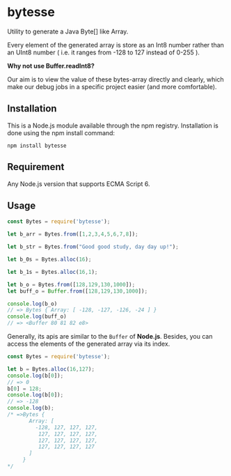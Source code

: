 # bytesse
Utility to generate a Java Byte[] like Array. 

Every element of the generated array is store as an Int8 number rather than an UInt8 number
( i.e. it ranges from -128 to 127 instead of 0-255 ).

**Why not use Buffer.readInt8?**

Our aim is to view the value of these bytes-array directly and clearly, which make our debug jobs in a specific 
project easier (and more comfortable).

## Installation
This is a Node.js module available through the npm registry. Installation is done using the npm install command:
```
npm install bytesse
```

## Requirement
Any Node.js version that supports ECMA Script 6.

## Usage
```javascript
const Bytes = require('bytesse');

let b_arr = Bytes.from([1,2,3,4,5,6,7,8]);

let b_str = Bytes.from("Good good study, day day up!");

let b_0s = Bytes.alloc(16);

let b_1s = Bytes.alloc(16,1);

let b_o = Bytes.from([128,129,130,1000]);
let buff_o = Buffer.from([128,129,130,1000]);

console.log(b_o) 
// => Bytes { Array: [ -128, -127, -126, -24 ] }
console.log(buff_o) 
// => <Buffer 80 81 82 e8>
```

Generally, its apis are similar to the `Buffer` of **Node.js**. Besides, you can access the elements of the 
generated array via its index.

```javascript
const Bytes = require('bytesse');

let b = Bytes.alloc(16,127);
console.log(b[0]);
// => 0
b[0] = 128;
console.log(b[0]);
// => -128
console.log(b);
/* =>Bytes {
       Array: [
         -128, 127, 127, 127,
          127, 127, 127, 127,
          127, 127, 127, 127,
          127, 127, 127, 127
       ]
     }
*/
```
